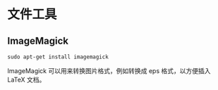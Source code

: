 # 文件工具

## ImageMagick

```Shell
sudo apt-get install imagemagick
```

ImageMagick 可以用来转换图片格式，例如转换成 eps 格式，以方便插入 LaTeX 文档。
